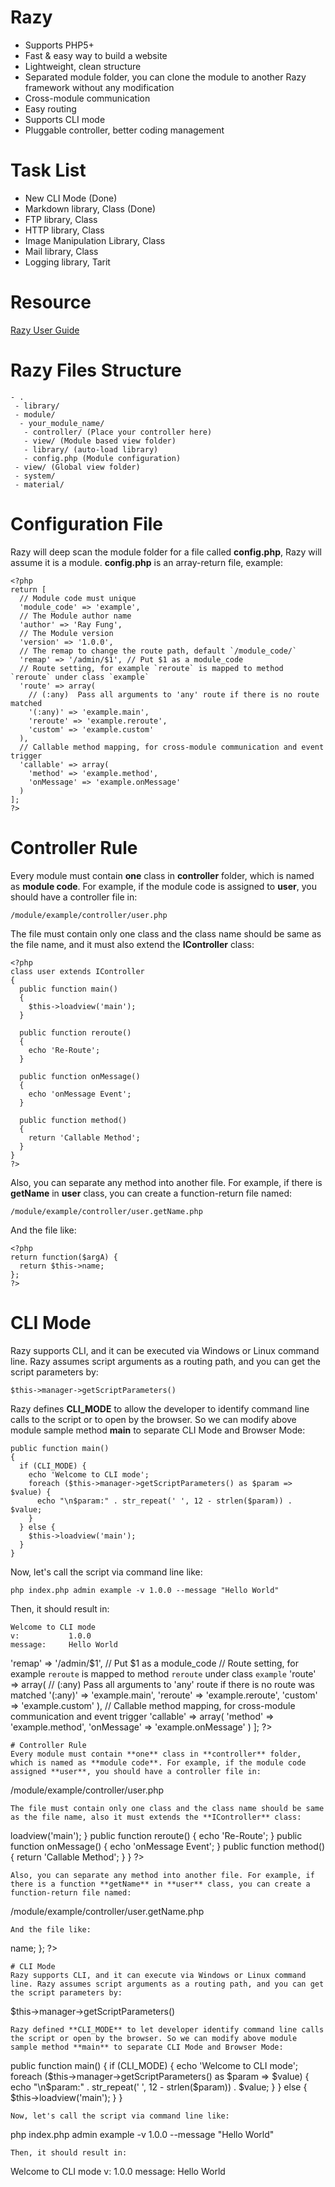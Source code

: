 # Razy
- Supports PHP5+
- Fast & easy way to build a website
- Lightweight, clean structure
- Separated module folder, you can clone the module to another Razy framework without any modification
- Cross-module communication
- Easy routing
- Supports CLI mode
- Pluggable controller, better coding management

# Task List
- New CLI Mode (Done)
- Markdown library, Class (Done)
- FTP library, Class
- HTTP library, Class
- Image Manipulation Library, Class
- Mail library, Class
- Logging library, Tarit

# Resource
[Razy User Guide](http://rayfung.hk/Razy)

# Razy Files Structure
```
- .
 - library/
 - module/
  - your_module_name/
   - controller/ (Place your controller here)
   - view/ (Module based view folder)
   - library/ (auto-load library)
   - config.php (Module configuration)
 - view/ (Global view folder)
 - system/
 - material/
```
# Configuration File
Razy will deep scan the module folder for a file called **config.php**, Razy will assume it is a module. **config.php** is an array-return file, example:
```
<?php
return [
  // Module code must unique
  'module_code' => 'example',
  // The Module author name
  'author' => 'Ray Fung',
  // The Module version
  'version' => '1.0.0',
  // The remap to change the route path, default `/module_code/`
  'remap' => '/admin/$1', // Put $1 as a module_code
  // Route setting, for example `reroute` is mapped to method `reroute` under class `example`
  'route' => array(
    // (:any)  Pass all arguments to 'any' route if there is no route matched
    '(:any)' => 'example.main',
    'reroute' => 'example.reroute',
    'custom' => 'example.custom'
  ),
  // Callable method mapping, for cross-module communication and event trigger
  'callable' => array(
    'method' => 'example.method',
    'onMessage' => 'example.onMessage'
  )
];
?>
```
# Controller Rule
Every module must contain **one** class in **controller** folder, which is named as **module code**. For example, if the module code is assigned to **user**, you should have a controller file in:
```
/module/example/controller/user.php
```
The file must contain only one class and the class name should be same as the file name, and it must also extend the **IController** class:
```
<?php
class user extends IController
{
  public function main()
  {
    $this->loadview('main');
  }

  public function reroute()
  {
    echo 'Re-Route';
  }

  public function onMessage()
  {
    echo 'onMessage Event';
  }

  public function method()
  {
    return 'Callable Method';
  }
}
?>
```
Also, you can separate any method into another file. For example, if there is **getName** in **user** class, you can create a function-return file named:
```
/module/example/controller/user.getName.php
```
And the file like:
```
<?php
return function($argA) {
  return $this->name;
};
?>
```
# CLI Mode
Razy supports CLI, and it can be executed via Windows or Linux command line. Razy assumes script arguments as a routing path, and you can get the script parameters by:
```
$this->manager->getScriptParameters()
```
Razy defines **CLI_MODE** to allow the developer to identify command line calls to the script or to open by the browser. So we can modify above module sample method **main** to separate CLI Mode and Browser Mode:
```
public function main()
{
  if (CLI_MODE) {
    echo 'Welcome to CLI mode';
    foreach ($this->manager->getScriptParameters() as $param => $value) {
      echo "\n$param:" . str_repeat(' ', 12 - strlen($param)) . $value;
    }
  } else {
    $this->loadview('main');
  }
}
```
Now, let's call the script via command line like:
```
php index.php admin example -v 1.0.0 --message "Hello World"
```
Then, it should result in:
```
Welcome to CLI mode
v:           1.0.0
message:     Hello World
```

  'remap' => '/admin/$1', // Put $1 as a module_code
  // Route setting, for example `reroute` is mapped to method `reroute` under class `example`
  'route' => array(
    // (:any)  Pass all arguments to 'any' route if there is no route was matched
    '(:any)' => 'example.main',
    'reroute' => 'example.reroute',
    'custom' => 'example.custom'
  ),
  // Callable method mapping, for cross-module communication and event trigger
  'callable' => array(
    'method' => 'example.method',
    'onMessage' => 'example.onMessage'
  )
];
?>
```
# Controller Rule
Every module must contain **one** class in **controller** folder, which is named as **module code**. For example, if the module code assigned **user**, you should have a controller file in:
```
/module/example/controller/user.php
```
The file must contain only one class and the class name should be same as the file name, also it must extends the **IController** class:
```
<?php
class user extends IController
{
  public function main()
  {
    $this->loadview('main');
  }

  public function reroute()
  {
    echo 'Re-Route';
  }

  public function onMessage()
  {
    echo 'onMessage Event';
  }

  public function method()
  {
    return 'Callable Method';
  }
}
?>
```
Also, you can separate any method into another file. For example, if there is a function **getName** in **user** class, you can create a function-return file named:
```
/module/example/controller/user.getName.php
```
And the file like:
```
<?php
return function($argA) {
  return $this->name;
};
?>
```
# CLI Mode
Razy supports CLI, and it can execute via Windows or Linux command line. Razy assumes script arguments as a routing path, and you can get the script parameters by:
```
$this->manager->getScriptParameters()
```
Razy defined **CLI_MODE** to let developer identify command line calls the script or open by the browser. So we can modify above module sample method **main** to separate CLI Mode and Browser Mode:
```
public function main()
{
  if (CLI_MODE) {
    echo 'Welcome to CLI mode';
    foreach ($this->manager->getScriptParameters() as $param => $value) {
      echo "\n$param:" . str_repeat(' ', 12 - strlen($param)) . $value;
    }
  } else {
    $this->loadview('main');
  }
}
```
Now, let's call the script via command line like:
```
php index.php admin example -v 1.0.0 --message "Hello World"
```
Then, it should result in:
```
Welcome to CLI mode
v:           1.0.0
message:     Hello World
```
